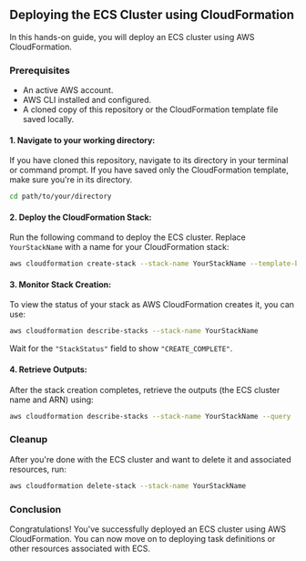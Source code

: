 ## Deploying the ECS Cluster using CloudFormation

In this hands-on guide, you will deploy an ECS cluster using AWS CloudFormation.

### Prerequisites

- An active AWS account.
- AWS CLI installed and configured.
- A cloned copy of this repository or the CloudFormation template file saved locally.

#### 1. Navigate to your working directory:
If you have cloned this repository, navigate to its directory in your terminal or command prompt. If you have saved only the CloudFormation template, make sure you're in its directory.

```bash
cd path/to/your/directory
```

#### 2. Deploy the CloudFormation Stack:
Run the following command to deploy the ECS cluster. Replace `YourStackName` with a name for your CloudFormation stack:

```bash
aws cloudformation create-stack --stack-name YourStackName --template-body file://ecs-cluster.yaml
```

#### 3. Monitor Stack Creation:
To view the status of your stack as AWS CloudFormation creates it, you can use:

```bash
aws cloudformation describe-stacks --stack-name YourStackName
```
Wait for the `"StackStatus"` field to show `"CREATE_COMPLETE"`.

#### 4. Retrieve Outputs:
After the stack creation completes, retrieve the outputs (the ECS cluster name and ARN) using:

```bash
aws cloudformation describe-stacks --stack-name YourStackName --query 'Stacks[0].Outputs'
```

### Cleanup
After you're done with the ECS cluster and want to delete it and associated resources, run:

```bash
aws cloudformation delete-stack --stack-name YourStackName
```

### Conclusion

Congratulations! You've successfully deployed an ECS cluster using AWS CloudFormation. You can now move on to deploying task definitions or other resources associated with ECS.